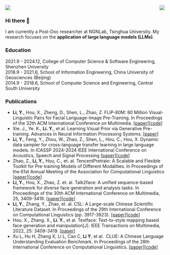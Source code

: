 ![](https://komarev.com/ghpvc/?username=ydli-ai)
<img align="right" src="https://github-readme-stats.vercel.app/api?username=ydli-ai&show_icons=true&icon_color=CE1D2D&text_color=718096&bg_color=ffffff&hide_title=true" />

### Hi there 👋

I am currently a Post-Doc researcher at NGNLab, Tsinghua University.
My research focuses on the **application of large language models (LLMs)**.

### Education

2021.9 - 2024.12, College of Computer Science & Software Engineering, Shenzhen University \
2018.9 - 2021.6, School of Information Engineering, China University of Geosciences (Beijing) \
2014.9 - 2018.6, School of Computer Science and Engineering, Central South University 

### Publications

- **Li, Y.**, Hou, X., Zheng, D., Shen, L., Zhao, Z. FLIP-80M: 80 Million Visual-Linguistic Pairs for Facial Language-Image Pre-Training. In Proceedings of the 32th ACM International Conference on Multimedia. [[paper]()][[code](https://huggingface.co/datasets/FLIP-dataset/FLIP-80M)]
- Xie. J., Ye. K., **Li. Y.**, et al. Learning Visual Prior via Generative Pre-training. Advances in Neural Information Processing Systems. [[paper](https://arxiv.org/abs/2305.13777)]
- **Li, Y.**, Feng, Y., Zhou, W., Zhao, Z., Shen, L., Hou, C., Hou, X. Dynamic data sampler for cross-language transfer learning in large language models. In ICASSP 2024-2024 IEEE International Conference on Acoustics, Speech and Signal Processing [[paper](https://arxiv.org/pdf/2405.10626)][[code](https://github.com/CVI-SZU/Linly)]
- Zhao, Z., **Li, Y.**, Hou, C., et. al. TencentPretrain: A Scalable and Flexible Toolkit for Pre-training Models of Different Modalities. In Proceedings of the 61st Annual Meeting of the Association for Computational Linguistics [[paper](https://arxiv.org/abs/2212.06385)][[code](https://github.com/Tencent/TencentPretrain)]
- **Li, Y.**, Hou, X., Zhao, Z. et. al. Talk2face: A unified sequence-based framework for diverse face generation and analysis tasks. In Proceedings of the 30th ACM International Conference on Multimedia, 25, 3409-3419. [[paper](https://dl.acm.org/doi/abs/10.1145/3503161.3548205)][[code](https://github.com/ydli-ai/Talk2Face)]
- **Li, Y.**, Zhang, Y., Zhao, et. al. CSL: A Large-scale Chinese Scientific Literature Dataset. In Proceedings of the 29th International Conference on Computational Linguistics (pp. 3917-3923). [[paper](https://aclanthology.org/2022.coling-1.344/)][[code](https://github.com/ydli-ai/CSL)]
- Hou. X., Zhang. X., **Li. Y.**, et al. Textface: Text-to-style mapping based face generation and manipulation[J]. IEEE Transactions on Multimedia, 2022, 25: 3409-3419. [[paper](https://drive.google.com/file/u/0/d/1vimBkxWvmxf2g3922-bDP_rHLIM0zi9a/view)]
- Xu L, Hu H, Zhang X, Li L, Cao C, **Li Y**, et al.  CLUE: A Chinese Language Understanding Evaluation Benchmark. In Proceedings of the 28th International Conference on Computational Linguistics. [[paper](https://arxiv.org/abs/2212.06385)][[code](https://github.com/CLUEbenchmark)]


<!--
**P01son6415/P01son6415** is a ✨ _special_ ✨ repository because its `README.md` (this file) appears on your GitHub profile.

Here are some ideas to get you started:

- 🔭 I’m currently working on ...
- 🌱 I’m currently learning ...
- 👯 I’m looking to collaborate on ...
- 🤔 I’m looking for help with ...
- 💬 Ask me about ...
- 📫 How to reach me: ...
- 😄 Pronouns: ...
- ⚡ Fun fact: ...
-->
